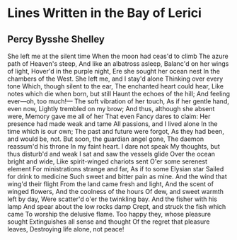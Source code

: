 # Lines Written in the Bay of Lerici
## Percy Bysshe Shelley
She left me at the silent time
When the moon had ceas'd to climb
The azure path of Heaven's steep,
And like an albatross asleep,
Balanc'd on her wings of light,
Hover'd in the purple night,
Ere she sought her ocean nest
In the chambers of the West.
She left me, and I stay'd alone
Thinking over every tone
Which, though silent to the ear,
The enchanted heart could hear,
Like notes which die when born, but still
Haunt the echoes of the hill;
And feeling ever—oh, too much!—
The soft vibration of her touch,
As if her gentle hand, even now,
Lightly trembled on my brow;
And thus, although she absent were,
Memory gave me all of her
That even Fancy dares to claim:
Her presence had made weak and tame
All passions, and I lived alone
In the time which is our own;
The past and future were forgot,
As they had been, and would be, not.
But soon, the guardian angel gone,
The daemon reassum'd his throne
In my faint heart. I dare not speak
My thoughts, but thus disturb'd and weak
I sat and saw the vessels glide
Over the ocean bright and wide,
Like spirit-winged chariots sent
O'er some serenest element
For ministrations strange and far,
As if to some Elysian star
Sailed for drink to medicine
Such sweet and bitter pain as mine.
And the wind that wing'd their flight
From the land came fresh and light,
And the scent of winged flowers,
And the coolness of the hours
Of dew, and sweet warmth left by day,
Were scatter'd o'er the twinkling bay.
And the fisher with his lamp
And spear about the low rocks damp
Crept, and struck the fish which came
To worship the delusive flame.
Too happy they, whose pleasure sought
Extinguishes all sense and thought
Of the regret that pleasure leaves,
Destroying life alone, not peace!
